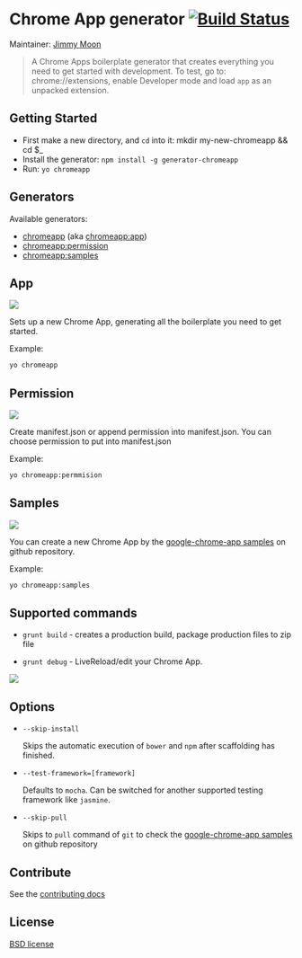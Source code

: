 # Chrome App generator [![Build Status](https://secure.travis-ci.org/yeoman/generator-chromeapp.png?branch=master)](http://travis-ci.org/yeoman/generator-chromeapp)

Maintainer: [Jimmy Moon](https://github.com/ragingwind)

> A Chrome Apps boilerplate generator that creates everything you need to get started with development. To test, go to: chrome://extensions, enable Developer mode and load `app` as an unpacked extension.

## Getting Started

- First make a new directory, and `cd` into it: mkdir my-new-chromeapp && cd $_
- Install the generator: `npm install -g generator-chromeapp`
- Run: `yo chromeapp`

## Generators

Available generators:

* [chromeapp](#app) (aka [chromeapp:app](#app))
* [chromeapp:permission](#permission)
* [chromeapp:samples](#sample)

## App

![](http://i.imgur.com/vh7uo4X.gif)

Sets up a new Chrome App, generating all the boilerplate you need to get started.

Example: 
```bash
yo chromeapp
```

## Permission

![](http://i.imgur.com/O6LrhEB.png)

Create manifest.json or append permission into manifest.json. You can choose permission to put into manifest.json

Example: 
```bash
yo chromeapp:permmision
```

## Samples

![](http://i.imgur.com/OgPhpfA.gif)

You can create a new Chrome App by the [google-chrome-app samples](https://github.com/GoogleChrome/chrome-app-samples) on github repository.

Example: 
```bash
yo chromeapp:samples
```

## Supported commands

* `grunt build` - creates a production build, package production files to zip file

* `grunt debug` - LiveReload/edit your Chrome App.

![](http://i.imgur.com/DGxbvBY.gif)

## Options

* `--skip-install`

  Skips the automatic execution of `bower` and `npm` after
  scaffolding has finished.

* `--test-framework=[framework]`

  Defaults to `mocha`. Can be switched for
  another supported testing framework like `jasmine`.

* `--skip-pull`
  
  Skips to `pull` command of `git` to check the [google-chrome-app samples](https://github.com/GoogleChrome/chrome-app-samples) on github repository

## Contribute

See the [contributing docs](https://github.com/yeoman/yeoman/blob/master/contributing.md)


## License

[BSD license](http://opensource.org/licenses/bsd-license.php)
